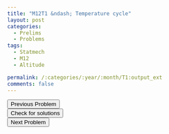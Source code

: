 ```yaml
---
title: "M12T1 &ndash; Temperature cycle"
layout: post
categories:
  - Prelims
  - Problems
tags:
  - Statmech
  - M12
  - Altitude

permalink: /:categories/:year/:month/T1:output_ext
comments: false
---
```

<object data="2012M1T.pdf" type="application/pdf" width="100%" height="500"></object>

<div class='navbar'>
	<div float='left'><button onclick="window.location='Q3.html'" >Previous Problem</button></div>
	<div float='center'><button onclick="window.location='https://princetonprelim.com/prelim/28/'">Check for solutions</button></div>
	<div float='right'><button onclick="window.location='T2.html'" > Next Problem</button></div>
</div>
